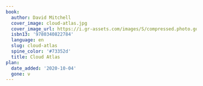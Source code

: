 ```yaml
---
book:
  author: David Mitchell
  cover_image: cloud-atlas.jpg
  cover_image_url: https://i.gr-assets.com/images/S/compressed.photo.goodreads.com/books/1344305635l/6794.jpg
  isbn13: '9780340822784'
  language: en
  slug: cloud-atlas
  spine_color: '#73352d'
  title: Cloud Atlas
plan:
  date_added: '2020-10-04'
  gone: ν
---
```

